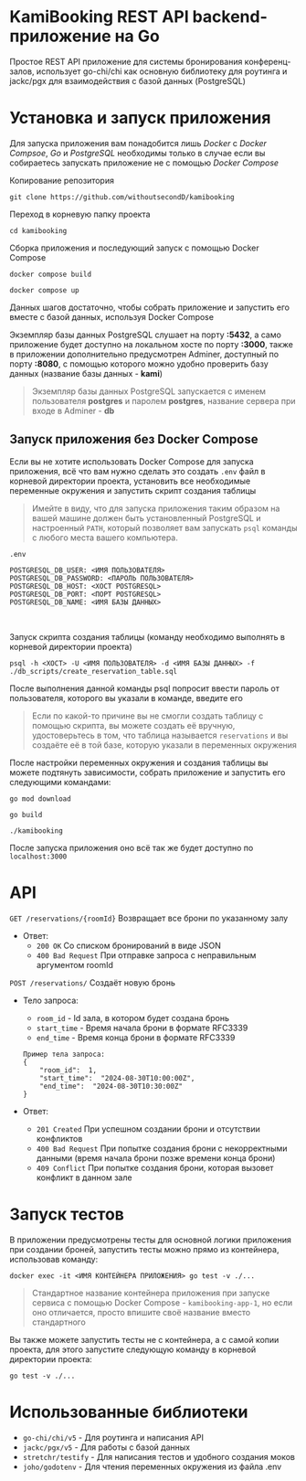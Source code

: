

# KamiBooking REST API backend-приложение на Go

Простое REST API приложение для системы бронирования конференц-залов, использует go-chi/chi как основную библиотеку для роутинга и jackc/pgx для взаимодействия с базой данных (PostgreSQL)<br>

# Установка и запуск приложения
Для запуска приложения вам понадобится лишь *Docker* с *Docker Compsoe*, *Go* и *PostgreSQL* необходимы только в случае если вы собираетесь запускать приложение не с помощью *Docker Compose*

Копирование репозитория
```
git clone https://github.com/withoutsecondD/kamibooking
```

Переход в корневую папку проекта
```
cd kamibooking
```
Сборка приложения и последующий запуск с помощью Docker Compose
```
docker compose build
```
```
docker compose up
```

Данных шагов достаточно, чтобы собрать приложение и запустить его вместе с базой данных, используя Docker Compose

Экземпляр базы данных PostgreSQL слушает на порту <b>:5432</b>, а само приложение будет доступно на локальном хосте по порту <b>:3000</b>, также в приложении дополнительно предусмотрен Adminer, доступный по порту **:8080**, с помощью которого можно удобно проверить базу данных (название базы данных - **kami**)

> Экземпляр базы данных PostgreSQL запускается с именем пользователя **postgres** и паролем **postgres**, название сервера при входе в Adminer - **db**

## Запуск приложения без Docker Compose
Если вы не хотите использовать Docker Compose для запуска приложения, всё что вам нужно сделать это создать `.env` файл в корневой директории проекта, установить все необходимые переменные окружения и запустить скрипт создания таблицы
> Имейте в виду, что для запуска приложения таким образом на вашей машине должен быть установленный PostgreSQL и настроенный `PATH`, который позволяет вам запускать `psql` команды с любого места вашего компьютера.

`.env`
```
POSTGRESQL_DB_USER: <ИМЯ ПОЛЬЗОВАТЕЛЯ>
POSTGRESQL_DB_PASSWORD: <ПАРОЛЬ ПОЛЬЗОВАТЕЛЯ>
POSTGRESQL_DB_HOST: <ХОСТ POSTGRESQL>
POSTGRESQL_DB_PORT: <ПОРТ POSTGRESQL>
POSTGRESQL_DB_NAME: <ИМЯ БАЗЫ ДАННЫХ>
```
<br>

Запуск скрипта создания таблицы (команду необходимо выполнять в корневой директории проекта)
```
psql -h <ХОСТ> -U <ИМЯ ПОЛЬЗОВАТЕЛЯ> -d <ИМЯ БАЗЫ ДАННЫХ> -f ./db_scripts/create_reservation_table.sql
```
После выполнения данной команды psql попросит ввести пароль от пользователя, которого вы указали в команде, введите его
>Если по какой-то причине вы не смогли создать таблицу с помощью скрипта, вы можете создать её вручную, удостоверьтесь в том, что таблица называется `reservations` и вы создаёте её в той базе, которую указали в переменных окружения

После настройки переменных окружения и создания таблицы вы можете подтянуть зависимости, собрать приложение и запустить его следующими командами:
```
go mod download
```
```
go build
```
```
./kamibooking
```
После запуска приложения оно всё так же будет доступно по `localhost:3000`

# API

`GET /reservations/{roomId}`
Возвращает все брони по указанному залу

- Ответ:
  - `200 OK` Со списком бронирований в виде JSON
  - `400 Bad Request` При отправке запроса с неправильным аргументом roomId

`POST /reservations/`
Создаёт новую бронь

- Тело запроса:
  - `room_id` - Id зала, в котором будет создана бронь
  - `start_time` - Время начала брони в формате RFC3339
  - `end_time` - Время конца брони в формате RFC3339
  ```
  Пример тела запроса:
  {
      "room_id":  1,
      "start_time":  "2024-08-30T10:00:00Z",
      "end_time":  "2024-08-30T10:30:00Z"
  }
  ```

- Ответ:
  - `201 Created` При успешном создании брони и отсутствии конфликтов
  - `400 Bad Request` При попытке создания брони с некорректными данными (время начала брони позже времени конца брони)
  - `409 Conflict` При попытке создания брони, которая вызовет конфликт в данном зале

# Запуск тестов
В приложении предусмотрены тесты для основной логики приложения при создании броней, запустить тесты можно прямо из контейнера, использовав команду:
```
docker exec -it <ИМЯ КОНТЕЙНЕРА ПРИЛОЖЕНИЯ> go test -v ./...
```
> Стандартное название контейнера приложения при запуске сервиса с помощью Docker Compose - `kamibooking-app-1`, но если оно отличается, просто впишите своё название вместо стандартного

Вы также можете запустить тесты не с контейнера, а с самой копии проекта, для этого запустите следующую  команду в корневой директории проекта:
```
go test -v ./...
```


# Использованные библиотеки

- `go-chi/chi/v5` - Для роутинга и написания API
- `jackc/pgx/v5` - Для работы с базой данных
- `stretchr/testify` - Для написания тестов и удобного создания моков
- `joho/godotenv` - Для чтения переменных окружения из файла .env
